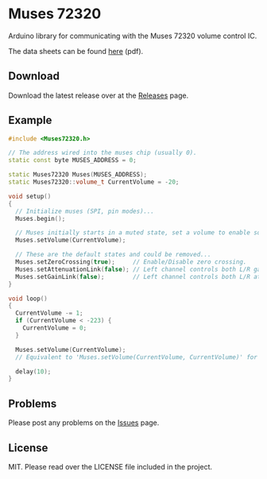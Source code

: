 # Muses 72320

Arduino library for communicating with the Muses 72320 volume control IC.

The data sheets can be found [here](http://www.njr.com/semicon/PDF/MUSES72320_E.pdf) (pdf).

## Download

Download the latest release over at the [Releases](https://github.com/qhris/Muses72320/releases) page.

## Example

```c++
#include <Muses72320.h>

// The address wired into the muses chip (usually 0).
static const byte MUSES_ADDRESS = 0;

static Muses72320 Muses(MUSES_ADDRESS);
static Muses72320::volume_t CurrentVolume = -20;

void setup()
{
  // Initialize muses (SPI, pin modes)...
  Muses.begin();

  // Muses initially starts in a muted state, set a volume to enable sound.
  Muses.setVolume(CurrentVolume);

  // These are the default states and could be removed...
  Muses.setZeroCrossing(true);     // Enable/Disable zero crossing.
  Muses.setAttenuationLink(false); // Left channel controls both L/R gain channel.
  Muses.setGainLink(false);        // Left channel controls both L/R attenuation channel.
}

void loop()
{
  CurrentVolume -= 1;
  if (CurrentVolume < -223) {
    CurrentVolume = 0;
  }

  Muses.setVolume(CurrentVolume);
  // Equivalent to 'Muses.setVolume(CurrentVolume, CurrentVolume)' for L/R ch.

  delay(10);
}

```

## Problems

Please post any problems on the [Issues](https://github.com/qhris/Muses72320/issues) page.

## License

MIT. Please read over the LICENSE file included in the project.
